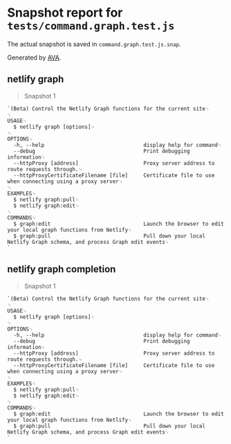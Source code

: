 # Snapshot report for `tests/command.graph.test.js`

The actual snapshot is saved in `command.graph.test.js.snap`.

Generated by [AVA](https://avajs.dev).

## netlify graph

> Snapshot 1

    `(Beta) Control the Netlify Graph functions for the current site␊
    ␊
    USAGE␊
      $ netlify graph [options]␊
    ␊
    OPTIONS␊
      -h, --help                                display help for command␊
      --debug                                   Print debugging information␊
      --httpProxy [address]                     Proxy server address to route requests through.␊
      --httpProxyCertificateFilename [file]     Certificate file to use when connecting using a proxy server␊
    ␊
    EXAMPLES␊
      $ netlify graph:pull␊
      $ netlify graph:edit␊
    ␊
    COMMANDS␊
      $ graph:edit                              Launch the browser to edit your local graph functions from Netlify␊
      $ graph:pull                              Pull down your local Netlify Graph schema, and process Graph edit events␊
    `

## netlify graph completion

> Snapshot 1

    `(Beta) Control the Netlify Graph functions for the current site␊
    ␊
    USAGE␊
      $ netlify graph [options]␊
    ␊
    OPTIONS␊
      -h, --help                                display help for command␊
      --debug                                   Print debugging information␊
      --httpProxy [address]                     Proxy server address to route requests through.␊
      --httpProxyCertificateFilename [file]     Certificate file to use when connecting using a proxy server␊
    ␊
    EXAMPLES␊
      $ netlify graph:pull␊
      $ netlify graph:edit␊
    ␊
    COMMANDS␊
      $ graph:edit                              Launch the browser to edit your local graph functions from Netlify␊
      $ graph:pull                              Pull down your local Netlify Graph schema, and process Graph edit events␊
    `
